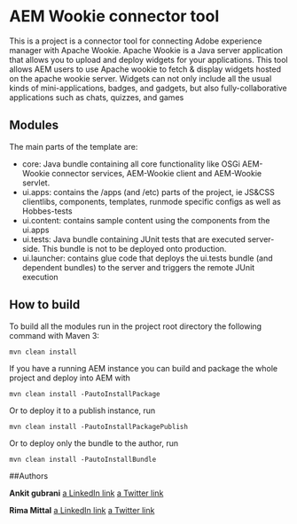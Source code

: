 # AEM Wookie connector tool

This is a project is a connector tool for connecting Adobe experience manager with Apache Wookie.
Apache Wookie is a Java server application that allows you to upload and deploy widgets for your applications.
This tool allows AEM users to use Apache wookie to fetch & display widgets hosted on the apache wookie server.
Widgets can not only include all the usual kinds of mini-applications, badges, and gadgets, but also fully-collaborative
 applications such as chats, quizzes, and games

## Modules

The main parts of the template are:

* core: Java bundle containing all core functionality like OSGi AEM-Wookie connector services,
        AEM-Wookie client and AEM-Wookie servlet.
* ui.apps: contains the /apps (and /etc) parts of the project, ie JS&CSS clientlibs, components, templates, runmode specific configs as well as Hobbes-tests
* ui.content: contains sample content using the components from the ui.apps
* ui.tests: Java bundle containing JUnit tests that are executed server-side. This bundle is not to be deployed onto production.
* ui.launcher: contains glue code that deploys the ui.tests bundle (and dependent bundles) to the server and triggers the remote JUnit execution

## How to build

To build all the modules run in the project root directory the following command with Maven 3:

    mvn clean install

If you have a running AEM instance you can build and package the whole project and deploy into AEM with  

    mvn clean install -PautoInstallPackage
    
Or to deploy it to a publish instance, run

    mvn clean install -PautoInstallPackagePublish
    
Or to deploy only the bundle to the author, run

    mvn clean install -PautoInstallBundle

##Authors

**Ankit gubrani**
[a LinkedIn link](https://in.linkedin.com/pub/ankit-gubrani/74/a75/56b)
[a Twitter link](https://twitter.com/ankitgubrani90)

**Rima Mittal**
[a LinkedIn link](https://in.linkedin.com/pub/rima-mittal/13/92/501)
[a Twitter link](https://twitter.com/rimamittal)

